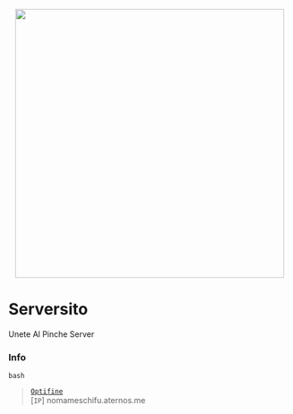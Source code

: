<p align="center">
<img src="https://media2.giphy.com/media/1LweXxLwVT0J2/giphy.mp4?cid=ecf05e47fpyobztidd35dxqmma3j2bg4jzqycnb4ijv0xqdk&rid=giphy.mp4&ct=g" width="480"height"480"/>
</p>

# Serversito
Unete Al Pinche Server

### Info
```bash```
>  [`Optifine`](https://optifine.net/adloadx?f=preview_OptiFine_1.17_HD_U_G9_pre24.jar&x=60e2) <br>
>  [`IP`] nomameschifu.aternos.me
